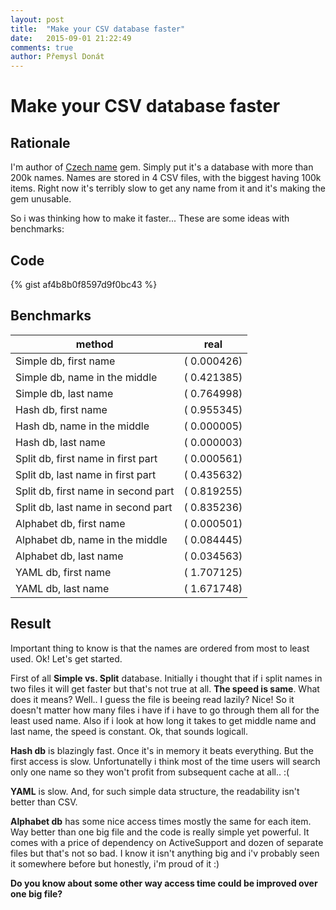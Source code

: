 ```yaml
---
layout: post
title:  "Make your CSV database faster"
date:   2015-09-01 21:22:49
comments: true
author: Přemysl Donát
---
```

# Make your CSV database faster

## Rationale

I'm author of [Czech name](https://github.com/Masa331/czech_name) gem. Simply put it's a database with more than 200k names. Names are stored in 4 CSV files, with the biggest having 100k items. Right now it's terribly slow to get any name from it and it's making the gem unusable.

So i was thinking how to make it faster...  These are some ideas with benchmarks:

## Code

{% gist af4b8b0f8597d9f0bc43 %}

## Benchmarks

| method | real |
|--------------|--------------------|
| Simple db, first name | (  0.000426) |
| Simple db, name in the middle | (  0.421385) |
| Simple db, last name | (  0.764998) |
| Hash db, first name | (  0.955345) |
| Hash db, name in the middle | (  0.000005) |
| Hash db, last name | (  0.000003) |
| Split db, first name in first part | (  0.000561) |
| Split db, last name in first part | (  0.435632) |
| Split db, first name in second part | (  0.819255) |
| Split db, last name in second part | (  0.835236) |
| Alphabet db, first name | (  0.000501) |
| Alphabet db, name in the middle | (  0.084445) |
| Alphabet db, last name | (  0.034563) |
| YAML db, first name | (  1.707125) |
| YAML db, last name | (  1.671748) |

## Result

Important thing to know is that the names are ordered from most to least used. Ok! Let's get started.

First of all **Simple vs. Split** database. Initially i thought that if i split names in two files it will get faster but that's not true at all. **The speed is same**. What does it means? Well.. I guess the file is beeing read lazily? Nice! So it doesn't matter how many files i have if i have to go through them all for the least used name. Also if i look at how long it takes to get middle name and last name, the speed is constant. Ok, that sounds logicall.

**Hash db** is blazingly fast. Once it's in memory it beats everything. But the first access is slow. Unfortunatelly i think most of the time users will search only one name so they won't profit from subsequent cache at all.. :(

**YAML** is slow. And, for such simple data structure, the readability isn't better than CSV.

**Alphabet db** has some nice access times mostly the same for each item. Way better than one big file and the code is really simple yet powerful. It comes with a price of dependency on ActiveSupport and dozen of separate files  but that's not so bad. I know it isn't anything big and i'v probably seen it somewhere before but honestly, i'm proud of it :)

**Do you know about some other way access time could be improved over one big file?**
